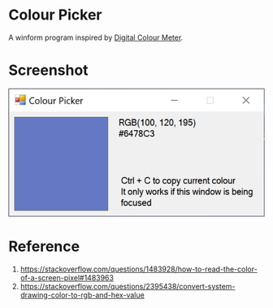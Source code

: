 # Colour Picker
A winform program inspired by [Digital Colour Meter](https://support.apple.com/en-au/guide/digital-color-meter/welcome/mac).

# Screenshot
![ScreenShot](https://raw.githubusercontent.com/HenryQuan/ColourPicker/master/screenshot.png)

# Reference
1. https://stackoverflow.com/questions/1483928/how-to-read-the-color-of-a-screen-pixel#1483963
2. https://stackoverflow.com/questions/2395438/convert-system-drawing-color-to-rgb-and-hex-value
